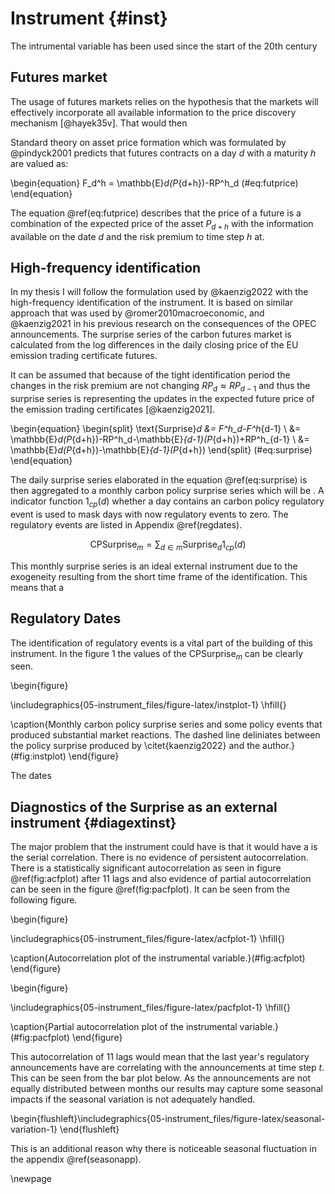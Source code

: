 

# Instrument {#inst}

The intrumental variable has been used since the start of the 20th century

## Futures market

The usage of futures markets relies on  the hypothesis that the markets will effectively incorporate all available information to the price discovery mechanism [@hayek35v]. That would then 

Standard theory on asset price formation which was formulated by @pindyck2001 predicts that futures contracts on a day $d$ with a maturity $h$ are valued as:

\begin{equation}
  F_d^h = \mathbb{E}_d(P_{d+h})-RP^h_d
  (\#eq:futprice)
\end{equation}

The equation \@ref(eq:futprice) describes that the price of a future is a combination of the expected price of the asset $P_{d+h}$ with the information available on the date $d$ and the risk premium to time step $h$ at. 

## High-frequency identification

In my thesis I will follow the formulation used by @kaenzig2022 with the high-frequency identification of the instrument. It is based on similar approach that was used by @romer2010macroeconomic, and @kaenzig2021 in his previous research on the consequences of the OPEC announcements. The surprise series of the carbon futures market is calculated from the log differences in the daily closing price of the EU emission trading certificate futures.

It can be assumed that because of the tight identification period the changes in the risk premium are not changing $RP_d \approx RP_{d-1}$ and thus the surprise series is representing the updates in the expected future price of the emission trading certificates [@kaenzig2021].


\begin{equation}
  \begin{split}
    \text{Surprise}_d &= F^h_d-F^h_{d-1} \\
    &= \mathbb{E}_d(P_{d+h})-RP^h_d-\mathbb{E}_{d-1}(P_{d+h})+RP^h_{d-1} \\
    &= \mathbb{E}_d(P_{d+h})-\mathbb{E}_{d-1}(P_{d+h}) 
  \end{split}
(\#eq:surprise)
\end{equation}


The daily surprise series elaborated in the equation \@ref(eq:surprise) is then aggregated to a monthly carbon policy surprise series which will be . A indicator function $1_{cp}(d)$ whether a day contains an carbon policy regulatory event is used to mask days with now regulatory events to zero. The regulatory events are listed in Appendix \@ref(regdates).

$$
\text{CPSurprise}_m = \sum_{d\in m}\text{Surprise}_d 1_{cp}(d)
$$

This monthly surprise series is an ideal external instrument due to the exogeneity resulting from the short time frame of the identification. This means that a 

## Regulatory Dates

The identification of regulatory events is a vital part of the building of this instrument. In the figure 1 the values of the $\text{CPSurprise}_m$ can be clearly seen.


\begin{figure}

\includegraphics{05-instrument_files/figure-latex/instplot-1} \hfill{}

\caption{Monthly carbon policy surprise series and some policy events that produced substantial market reactions. The dashed line deliniates between the policy surprise produced by \citet{kaenzig2022} and the author.}(\#fig:instplot)
\end{figure}

The dates

## Diagnostics of the Surprise as an external instrument {#diagextinst}

The major problem that the instrument could have is that it would have a is the serial correlation. There is no evidence of persistent autocorrelation. There is a statistically significant autocorrelation as seen in figure \@ref(fig:acfplot) after 11 lags and also evidence of partial autocorrelation can be seen in the figure \@ref(fig:pacfplot). It can be seen from the following figure.

\begin{figure}

\includegraphics{05-instrument_files/figure-latex/acfplot-1} \hfill{}

\caption{Autocorrelation plot of the instrumental variable.}(\#fig:acfplot)
\end{figure}

\begin{figure}

\includegraphics{05-instrument_files/figure-latex/pacfplot-1} \hfill{}

\caption{Partial autocorrelation plot of the instrumental variable.}(\#fig:pacfplot)
\end{figure}

This autocorrelation of 11 lags would mean that the last year's regulatory announcements have are correlating with the announcements at time step $t$. This can be seen from the bar plot below. As the announcements are not equally distributed between months our results may capture some seasonal impacts if the seasonal variation is not adequately handled.



\begin{flushleft}\includegraphics{05-instrument_files/figure-latex/seasonal-variation-1} \end{flushleft}


This is an additional reason why there is noticeable seasonal fluctuation in the appendix \@ref(seasonapp). 



\newpage
